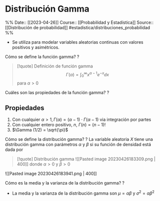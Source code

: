 # Distribución Gamma

%%
Date:: [[2023-04-26]]
Course:: [[Probabilidad y Estadística]]
Source:: [[Distribución de probabilidad]]
#estadistica/distribuciones_probabilidad 
%%

- Se utiliza para modelar variables aleatorias continuas con valores positivos y asimétricos.

Cómo se define la función gamma?
?
>[!quote] Definición de función gamma
>$$\Gamma(\alpha)=\int_{0}^{\infty}x^{\alpha-1}e^{-x}dx$$ para $\alpha > 0$

Cuáles son las propiedades de la función gamma?
?
## Propiedades
1. Con cualquier $\alpha >1, \Gamma (\alpha)=(\alpha -1)\cdot \Gamma(\alpha - 1)$ via integración por partes
2. Con cualquier entero positivo, $n$, $\Gamma(n)=(n-1)!$
3. $\Gamma (1/2) = \sqrt{\pi}$


Cómo se define la distribución gamma?
?
La variable aleatoria $X$ tiene una distribución gamma con parámetros $\alpha$ y $\beta$ si su función de densidad está dada por 
>[!quote] Distribución gamma
>![[Pasted image 20230426183309.png | 400]] donde $\alpha > 0$ y $\beta > 0$
  
![[Pasted image 20230426183941.png | 400]]

Cómo es la media y la varianza de la distribución gamma?
?
- La media y la varianza de la distribución gamma son $\mu=\alpha\beta$ y $\sigma^2=\alpha\beta^2$

